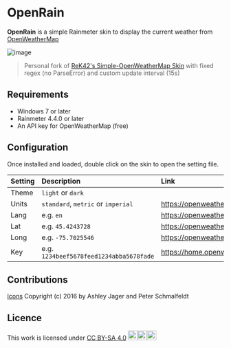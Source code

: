 OpenRain
======
**OpenRain** is a simple Rainmeter skin to display the current weather from [OpenWeatherMap](https://openweathermap.org)

![image](https://github.com/FireHead90544/OpenRain/assets/55452780/e58aa15c-c888-43ff-ae36-9a764a75f374)

> Personal fork of [ReK42's Simple-OpenWeatherMap Skin](https://github.com/ReK42/Simple-OpenWeatherMap/) with fixed regex (no ParseError) and custom update interval (15s)

## Requirements
- Windows 7 or later
- Rainmeter 4.4.0 or later
- An API key for OpenWeatherMap (free)

## Configuration
Once installed and loaded, double click on the skin to open the setting file.

| Setting | Description                             | Link                                     |
| :------ | :-------------------------------------- | :--------------------------------------- |
| Theme   | `light` or `dark`                       |                                          |
| Units   | `standard`, `metric` or `imperial`      | https://openweathermap.org/current#data  |
| Lang    | e.g. `en`                               | https://openweathermap.org/current#multi |
| Lat     | e.g. `45.4243728`                       | https://openweathermap.org/current#geo   |
| Long    | e.g. `-75.7025546`                      | https://openweathermap.org/current#geo   |
| Key     | e.g. `1234beef5678feed1234abba5678fade` | https://home.openweathermap.org/api_keys |

## Contributions
[Icons](https://github.com/manifestinteractive/weather-underground-icons) Copyright (c) 2016 by  Ashley Jager and Peter Schmalfeldt

## Licence
This work is licensed under [CC BY-SA 4.0](http://creativecommons.org/licenses/by-sa/4.0/) <img height="22" src="https://mirrors.creativecommons.org/presskit/icons/cc.svg"><img height="22" src="https://mirrors.creativecommons.org/presskit/icons/by.svg"><img height="22" src="https://mirrors.creativecommons.org/presskit/icons/sa.svg">
